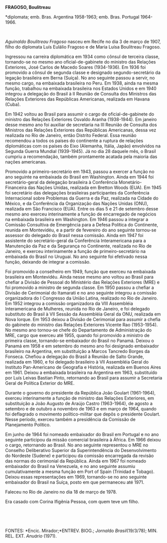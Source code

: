 **FRAGOSO, Boulitreau**

\*diplomata; emb. Bras. Argentina 1958-1963; emb. Bras. Portugal
1964-1966.

 

*Aguinaldo Boulitreau Fragoso* nasceu em Recife no dia 3 de março de
1907, filho do diplomata Luís Eulálio Fragoso e de Maria Luísa
Boulitreau Fragoso.

Ingressou na carreira diplomática em 1934 como cônsul de terceira
classe, tornando-se no mesmo ano oficial-de-gabinete do ministro das
Relações Exteriores, José Carlos de Macedo Soares (1934-1936). Em 1936
foi promovido a cônsul de segunda classe e designado segundo-secretário
da legação brasileira em Berna (Suíça). No ano seguinte passou a servir,
no mesmo cargo, na embaixada brasileira no Peru. Em 1938, ainda na mesma
função, trabalhou na embaixada brasileira nos Estados Unidos e em 1940
integrou a delegação do Brasil à II Reunião de Consulta dos Ministros
das Relações Exteriores das Repúblicas Americanas, realizada em Havana
(Cuba).

Em 1942 voltou ao Brasil para assumir o cargo de oficial-de-gabinete do
ministro das Relações Exteriores Osvaldo Aranha (1938-1944). Em janeiro
desse mesmo ano foi auxiliar de secretaria na III Reunião de Consulta
dos Ministros das Relações Exteriores das Repúblicas Americanas, dessa
vez realizada no Rio de Janeiro, então Distrito Federal. Essa reunião
recomendou a todos os países do continente a ruptura de relações
diplomáticas com os países do Eixo (Alemanha, Itália, Japão) envolvidos
na Segunda Guerra Mundial (1939-1945). Já no dia 28 daquele mês, o
Brasil cumpriu a recomendação, também prontamente acatada pela maioria
das nações americanas.

Promovido a primeiro-secretário em 1943, passou a exercer a função no
ano seguinte na embaixada do Brasil em Washington. Ainda em 1944 foi
secretário-geral da delegação brasileira à Conferência
Monetário-Financeira das Nações Unidas, realizada em Bretton Woods
(EUA). Em 1945 foi secretário das delegações brasileiras participantes
da Conferência Internacional sobre Problemas da Guerra e da Paz,
realizada na Cidade do México, e da Conferência da Organização das
Nações Unidas (ONU), realizada em São Francisco (EUA). Entre os dias 5 e
21 de setembro desse mesmo ano exerceu interinamente a função de
encarregado de negócios na embaixada brasileira em Washington. Em 1946
passou a integrar a Comissão Consultiva de Emergência para a Defesa
Política do Continente, reunida em Montevidéu, e a partir de fevereiro
do ano seguinte tornou-se assessor do delegado do Brasil nessa comissão.
Ainda em 1947 foi assistente do secretário-geral da Conferência
Interamericana para a Manutenção da Paz e da Segurança no Continente,
realizada no Rio de Janeiro, e exerceu interinamente a função de
primeiro-secretário na embaixada do Brasil no Uruguai. No ano seguinte
foi efetivado nessa função, deixando de integrar a comissão.

Foi promovido a conselheiro em 1949, função que exerceu na embaixada
brasileira em Montevidéu. Ainda nesse mesmo ano voltou ao Brasil para
chefiar a Divisão de Pessoal do Ministério das Relações Exteriores (MRE)
e foi promovido a ministro de segunda classe. Em 1950 passou a chefiar a
Divisão de Cerimonial do Itamarati e no ano seguinte integrou a comissão
organizadora do I Congresso da União Latina, realizado no Rio de
Janeiro. Em 1952 integrou a comissão organizadora da VIII Assembléia
Interamericana de Mulheres, reunida no Rio de Janeiro, e foi delegado
substituto do Brasil à VII Sessão da Assembléia Geral da ONU, realizada
em Nova Iorque. Em 1953 deixou a Divisão de Cerimonial para assumir a
chefia do gabinete do ministro das Relações Exteriores Vicente Rao
(1953-1954). No mesmo ano tornou-se chefe do Departamento de
Administração do MRE, cargo que exerceu até 1955, quando foi promovido a
ministro de primeira classe, tornando-se embaixador do Brasil no Panamá.
Deixou o Panamá em 1958 e em setembro do mesmo ano foi designado
embaixador brasileiro na Argentina, em substituição a Marcos Tancredo
Borges da Fonseca. Chefiou a delegação do Brasil à Reunião de Salto
Grande, realizada em 1960, e foi delegado brasileiro à VII Assembléia
Geral do Instituto Pan-Americano de Geografia e História, realizada em
Buenos Aires em 1961. Deixou a embaixada brasileira na Argentina em
1963, substituído por Luís Leivas Bastian Pinto, retornando ao Brasil
para assumir a Secretaria Geral de Política Exterior do MRE.

Durante o governo do presidente da República João Goulart (1961-1964),
exerceu interinamente a função de ministro das Relações Exteriores, em
substituição a João Augusto de Araújo Castro (1963-1964), de agosto a
setembro e de outubro a novembro de 1963 e em março de 1964, quando foi
deflagrado o movimento político-militar que depôs o presidente Goulart.
Nesse período, exerceu também a presidência da Comissão de Planejamento
Político.

Em junho de 1964 foi nomeado embaixador do Brasil em Portugal e no ano
seguinte participou da missão comercial brasileira à África. Em 1966
deixou o cargo, retornando ao Brasil. No ano seguinte representou o MRE
no Conselho Deliberativo Superior da Superintendência do Desenvolvimento
do Nordeste (Sudene) e participou da comissão encarregada da revisão das
normas do cerimonial da República. Ainda em 1967 foi nomeado embaixador
do Brasil na Venezuela, e no ano seguinte assumiu cumulativamente a
mesma função em Port of Spain (Trinidad e Tobago). Deixou essas
representações em 1969, tornando-se no ano seguinte embaixador do Brasil
na Suíça, posto em que permaneceu até 1971.

Faleceu no Rio de Janeiro no dia 18 de março de 1978.

Era casado com Corina Ifigênia Pessoa, com quem teve um filho.

 

 

FONTES: *Encic. Mirador;*ENTREV. BIOG.; *Jornal*do *Brasil*(19/3/78);
MIN. REL. EXT. *Anuário* (1971).

 
